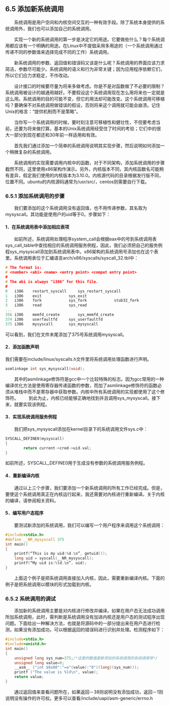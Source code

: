 ## 6.5 添加新系统调用

&emsp;&emsp;系统调用是用户空间和内核空间交互的一种有效手段。除了系统本身提供的系统调用外，我们也可以添加自己的系统调用。

&emsp;&emsp;实现一个新的系统调用的第一步是决定它的用途。它要做些什么？每个系统调用都应该有一个明确的用途。在Linux中不提倡采用多用途的（一个系统调用通过传递不同的参数值来选择完成不同的工作）系统调用。

&emsp;&emsp;新系统调用的参数、返回值和错误码又该是什么呢？系统调用的界面应该力求简洁，参数尽可能少。系统调用的语义和行为非常关键；因为应用程序依赖它们，所以它们应力求稳定，不作改动。

&emsp;&emsp;设计接口的时候要尽量为将来多做考虑。你是不是对函数做了不必要的限制？系统调用被设计的越通用越好。不要假设这个系统调用现在怎么用将来也一定就是这么用。系统调用的目的可能不变，但它的用法却可能改变。这个系统调用可移植吗？要确保不对系统调用做错误的假设，否则将来这个调用就可能会崩溃。记住Unix的格言：“提供机制而不是策略”。

&emsp;&emsp;当你写一个系统调用的时候，要时刻注意可移植性和健壮性，不但要考虑当前，还要为将来做打算。基本的Unix系统调用经受住了时间的考验；它们中的很大一部分到现在都还和30年前一样适用和有效。

&emsp;&emsp;首先我们通过添加一个简单的系统调用说明其实现步骤，然后说明如何添加一个稍微复杂的系统调用。

&emsp;&emsp;系统调用的实现需要调用内核中的函数，对于不同架构，添加系统调用的步骤截然不同，这里使用x86架构作演示。另外，内核版本不同，其内核函数名可能稍有差异，假定我们使用的内核版本为3.10.0。内核源代码的目录根据发行版不同，位置不同。ubuntu的内核源码通常为/usr/src/，centos则需要自行下载。

### 6.5.1 添加系统调用的步骤

&emsp;&emsp;我们要添加的这个系统调用没有返回值，也不用传递参数，其名取为mysyscall。其功能是使用户的uid等于0。步骤如下：

#### 1．在系统调用表中添加相应表项

&emsp;&emsp;如前所述，系统调用处理程序system_call会根据eax中的号到系统调用表sys_call_table中查找相应的系统调用服务例程，因此，我们必须把自己的服务例程sys_mysyscall添加到系统调用表中。x86架构的系统调用号添加也在这个表里。系统调用表位于汇编语言arch/x86/syscalls/syscall_32.tbl中：
```c
# The format is:
# <number> <abi> <name> <entry point> <compat entry point>
#
# The abi is always "i386" for this file.
#
0	i386	restart_syscall		sys_restart_syscall
1	i386	exit			sys_exit
2	i386	fork			sys_fork			stub32_fork
3	i386	read			sys_read
...
356	i386	memfd_create		sys_memfd_create
374	i386	userfaultfd		sys_userfaultfd
375	i386	mysyscall		sys_mysyscall
```
可以看到，我们在文件末尾添加了375号系统调用mysyscall。

#### 2．添加函数声明

我们需要在include/linux/syscalls.h文件里将系统调用处理函数进行声明。
```c
asmlinkage int sys_mysyscall(void);
```
&emsp;&emsp;其中的asmlinkage修饰符是gcc中一个比较特殊的标志。因为gcc常用的一种编译优化方法是使用寄存器传递函数的参数，而加了asmlinkage修饰符的函数必须从堆栈中而不是寄存器中获取参数。内核中所有系统调用的实现都使用了这个修饰符。
&emsp;&emsp;到此为止，内核已经能够正确地找到并且调用sys_mysyscall。接下来，就要实现该例程。

#### 3．实现系统调用服务例程

&emsp;&emsp;我们把sys_mysyscall添加在kernel目录下的系统调用文件sys.c中：

```c
SYSCALL_DEFINE0(mysyscall)
{
		return current->cred->uid.val;
}
```
如前所述，SYSCALL_DEFINE0用于生成没有参数的系统调用服务例程。

#### 4．重新编译内核

&emsp;&emsp;通过以上三个步骤，我们要添加一个新系统调用的所有工作已经完成。但是，要使这个系统调用真正在内核运行起来，我还需要对内核进行重新编译。关于内核的编译，请参阅相关资料。

#### 5．编写用户态程序

&emsp;&emsp;要测试新添加的系统调用，我们可以编写一个用户程序来调用这个系统调用：

```c
#include<stdio.h>
#define __NR_mysyscall 375
int main()
{
	printf(“This is my uid:%d.\n”, getuid());
	long uid = syscall(__NR_mysyscall);
	printf(“My uid is:%ld.\n”, uid);
}
```

&emsp;&emsp;上面这个例子是把系统调用直接加入内核，因此，需要重新编译内核。下面的例子是把系统调用以模块的形式加载到内核。

### 6.5.2 系统调用的调试

&emsp;&emsp;添加新的系统调用主要是对内核进行修改并编译。如果在用户态无法成功调用所加系统调用，此时，需判断是系统调用没有加进内核还是用户态的测试程序出现问题。下面给出一种解决方法，也就是将源码中的一部分提出来在用户态进行检测，如果没有添加成功，可以根据返回的错误码进行识别并处理。检测程序如下：

```c
#include<stdio.h>
#include<unistd.h>
int main()
{
	unsigned long sys_num=375;/*这里的数值是新添加的系统调用的系统调用号*/
	unsigned long value=0;
	__asm__ ("int $0x80":"=a"(value):"0"((long)(sys_num)));
	printf ("The value is %ld\n", value);
	return value;
}
```

&emsp;&emsp;通过返回值来查看问题所在，如果返回－38则说明没有添加成功，返回－1则说明没有操作的许可权。更多可以查看/include/uapi/asm-generic/errno.h
